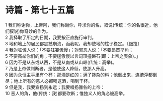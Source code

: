 # 诗篇 - 第七十五篇
  
 1 我们称谢你，上帝阿，我们称谢你，呼求你的名，叙说(传统：你的名很近，他们叙说)你奇妙的作为。  
 2 我择取了所定的日期，我要按正直施行审判。  
 3 地和地上的居民都震撼崩溃，而我呢，我却使地的柱子稳定。〔细拉〕  
 4 我对狂傲人说：「不要狂妄傲慢」；对邪恶人说：「不要昂首举角；  
 5 不要高举你们的角；不要逞傲慢以言词顶撞磐石(即：上帝之表象)。」  
 6 因为不是从东或从西，不是从南或从山岭(传统：高举)。  
 7 乃是上帝做判断者，是他使这人降低，使那人升高。  
 8 因为永恒主手里有个杯；那酒是红的；满了搀杂的料；他倒出来，连渣滓都倒尽；地上所有的恶人必都喝这酒，喝到干杯。  
 9 但是我，我要宣扬到永远；我要唱扬雅各的上帝：  
 10 恶人的角，他(传统：我)都要砍断；惟独义人的角必被高举。